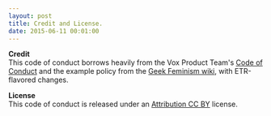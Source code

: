 ```yaml
---
layout: post
title: Credit and License.
date: 2015-06-11 00:01:00
---
```


**Credit**   
This code of conduct borrows heavily from the Vox Product Team's <a href="http://code-of-conduct.voxmedia.com/" target="_blank">Code of Conduct</a> and the example policy from the <a href="http://geekfeminism.wikia.com/wiki/Community_anti-harassment/Policy" target="_blank">Geek Feminism wiki</a>, with ETR-flavored changes. 

**License**  
This code of conduct is released under an [Attribution CC BY](https://creativecommons.org/licenses/by/4.0/) license. 